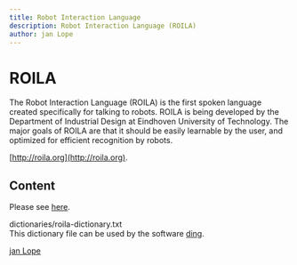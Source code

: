 ```yaml
---
title: Robot Interaction Language
description: Robot Interaction Language (ROILA)
author: jan Lope
---
```


<!--
  Title: ROILA
  Description: The Robot Interaction Language (ROILA) is the first spoken language created specifically for talking to robots. 
  Author: ich
  -->



# ROILA
The Robot Interaction Language (ROILA) is the first spoken language created specifically for talking to robots. 
ROILA is being developed by the Department of Industrial Design at Eindhoven University of Technology. The major goals of ROILA are that it should be easily learnable by the user, and optimized for efficient recognition by robots. 

   [http://roila.org](http://roila.org).


## Content

Please see [here](https://github.com/jan-Lope/ROILA/tree/master/dictionaries).


   dictionaries/roila-dictionary.txt  
   This dictionary file can be used by the software [ding](http://www-user.tu-chemnitz.de/~fri/ding/).


[jan Lope](https://jan-lope.github.io)
